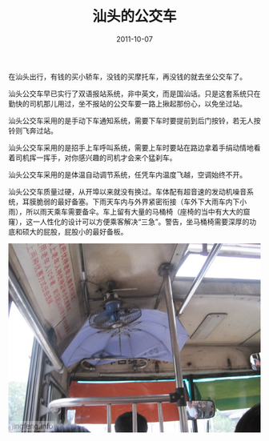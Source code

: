 ﻿---
title: "汕头的公交车"
date: 2011-10-07
categories: 
  - "essay"
tags: 
  - "公交车"
  - "汕头"
---

在汕头出行，有钱的买小轿车，没钱的买摩托车，再没钱的就去坐公交车了。

汕头公交车早已实行了双语报站系统，非中英文，而是国汕话。只是这套系统只在勤快的司机那儿用过，坐不报站的公交车要一路上揪起那份心，以免坐过站。

汕头公交车采用的是手动下车通知系统，需要下车时要提前到后门按铃，若无人按铃则飞奔过站。

汕头公交车采用的是招手上车呼叫系统，需要上车时要站在路边拿着手绢动情地看着司机挥一挥手，对你感兴趣的司机才会来个猛刹车。

汕头公交车采用的是体温自动调节系统，任凭车内温度飞越，空调始终不开。

汕头公交车质量过硬，从开埠以来就没有换过。车体配有超音速的发动机噪音系统，耳膜脆弱的最好备塞。下雨天车内与外界紧密衔接（车外下大雨车内下小雨），所以雨天乘车需要备伞。车上留有大量的马桶椅（座椅的当中有大大的窟窿），这一人性化的设计可以方便乘客解决“三急”。警告，坐马桶椅需要深厚的功底和硕大的屁股，屁股小的最好备板。

![ghf](/images/6216323384_2892fb96d1_z.jpg)

